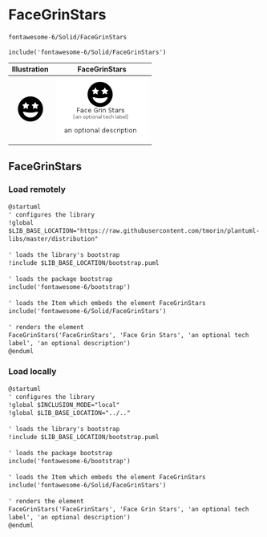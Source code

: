 # FaceGrinStars


```text
fontawesome-6/Solid/FaceGrinStars
```

```text
include('fontawesome-6/Solid/FaceGrinStars')
```



| Illustration | FaceGrinStars |
| :---: | :---: |
| ![illustration for Illustration](../../fontawesome-6/Solid/FaceGrinStars.png) | ![illustration for FaceGrinStars](../../fontawesome-6/Solid/FaceGrinStars.Local.png) |




## FaceGrinStars

### Load remotely
```plantuml
@startuml
' configures the library
!global $LIB_BASE_LOCATION="https://raw.githubusercontent.com/tmorin/plantuml-libs/master/distribution"

' loads the library's bootstrap
!include $LIB_BASE_LOCATION/bootstrap.puml

' loads the package bootstrap
include('fontawesome-6/bootstrap')

' loads the Item which embeds the element FaceGrinStars
include('fontawesome-6/Solid/FaceGrinStars')

' renders the element
FaceGrinStars('FaceGrinStars', 'Face Grin Stars', 'an optional tech label', 'an optional description')
@enduml
```

### Load locally
```plantuml
@startuml
' configures the library
!global $INCLUSION_MODE="local"
!global $LIB_BASE_LOCATION="../.."

' loads the library's bootstrap
!include $LIB_BASE_LOCATION/bootstrap.puml

' loads the package bootstrap
include('fontawesome-6/bootstrap')

' loads the Item which embeds the element FaceGrinStars
include('fontawesome-6/Solid/FaceGrinStars')

' renders the element
FaceGrinStars('FaceGrinStars', 'Face Grin Stars', 'an optional tech label', 'an optional description')
@enduml
```

